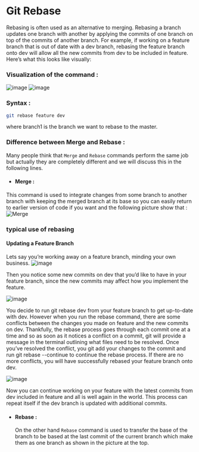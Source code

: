 
# Git Rebase

Rebasing is often used as an alternative to merging. Rebasing a branch updates one branch with another by applying the commits of one branch on top of the commits of another branch. For example, if working on a feature branch that is out of date with a dev branch, rebasing the feature branch onto dev will allow all the new commits from dev to be included in feature. Here’s what this looks like visually:

### Visualization of the command :
![image](https://user-images.githubusercontent.com/54790525/138965417-52f36e80-fbd1-4eaa-8914-1a228988c4f4.png)
![image](https://user-images.githubusercontent.com/54790525/138965429-87265772-b89a-4a31-9deb-3a902d885540.png)


### Syntax : 
```bash
git rebase feature dev
```
where branch1 is the branch we want to rebase to the master.

### Difference between Merge and Rebase : 
Many people think that `Merge` and `Rebase` commands perform the same job but actually they are completely different and we will discuss this in the following lines.

-  #### Merge : 
  This command is used to integrate changes from some branch to another branch with keeping the merged branch at its base so you can easily return to earlier version of code if you want and the following picture show that : 
  ![Merge](https://i.imgur.com/jD4yhZ5.png)

### typical use of rebasing
#### Updating a Feature Branch
Lets say you’re working away on a feature branch, minding your own business.
![image](https://user-images.githubusercontent.com/54790525/138965621-337737eb-6758-4556-891b-54795a4735df.png)

Then you notice some new commits on dev that you’d like to have in your feature branch, since the new commits may affect how you implement the feature.

![image](https://user-images.githubusercontent.com/54790525/138965666-88f517f6-2906-4c7e-8937-e53404812c21.png)


You decide to run git rebase dev from your feature branch to get up-to-date with dev.
However when you run the rebase command, there are some conflicts between the changes you made on feature and the new commits on dev. Thankfully, the rebase process goes through each commit one at a time and so as soon as it notices a conflict on a commit, git will provide a message in the terminal outlining what files need to be resolved. Once you’ve resolved the conflict, you git add your changes to the commit and run git rebase --continue to continue the rebase process. If there are no more conflicts, you will have successfully rebased your feature branch onto dev.

![image](https://user-images.githubusercontent.com/54790525/138965979-f207053e-afcf-49a6-a392-fe4fd530011a.png)

Now you can continue working on your feature with the latest commits from dev included in feature and all is well again in the world. This process can repeat itself if the dev branch is updated with additional commits.

- #### Rebase :
  On the other hand `Rebase` command is used to transfer the base of the branch to be based at the last commit of the current branch which make them as one branch as shown in the picture at the top.
